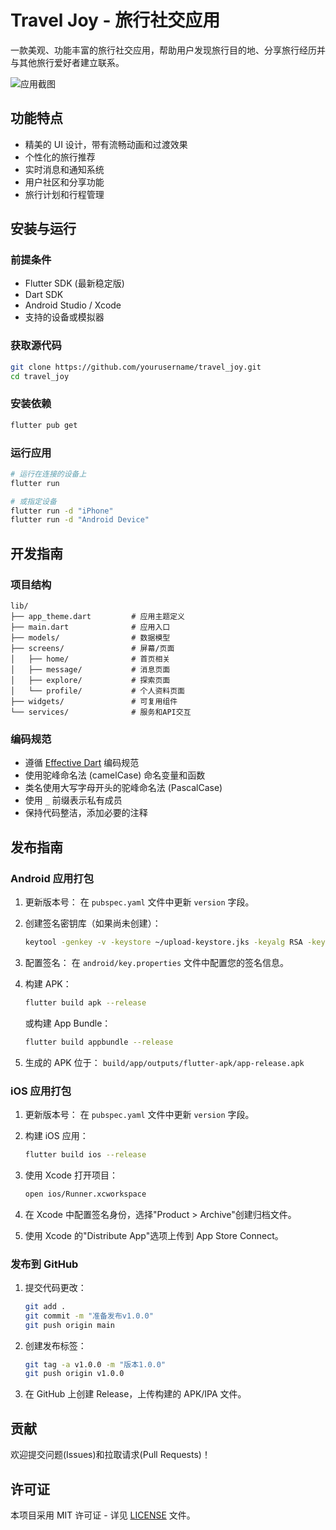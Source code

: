 # Travel Joy - 旅行社交应用

一款美观、功能丰富的旅行社交应用，帮助用户发现旅行目的地、分享旅行经历并与其他旅行爱好者建立联系。

![应用截图](screenshots/app_preview.png)

## 功能特点

- 精美的 UI 设计，带有流畅动画和过渡效果
- 个性化的旅行推荐
- 实时消息和通知系统
- 用户社区和分享功能
- 旅行计划和行程管理

## 安装与运行

### 前提条件

- Flutter SDK (最新稳定版)
- Dart SDK
- Android Studio / Xcode
- 支持的设备或模拟器

### 获取源代码

```bash
git clone https://github.com/yourusername/travel_joy.git
cd travel_joy
```

### 安装依赖

```bash
flutter pub get
```

### 运行应用

```bash
# 运行在连接的设备上
flutter run

# 或指定设备
flutter run -d "iPhone"
flutter run -d "Android Device"
```

## 开发指南

### 项目结构

```
lib/
├── app_theme.dart         # 应用主题定义
├── main.dart              # 应用入口
├── models/                # 数据模型
├── screens/               # 屏幕/页面
│   ├── home/              # 首页相关
│   ├── message/           # 消息页面
│   ├── explore/           # 探索页面
│   └── profile/           # 个人资料页面
├── widgets/               # 可复用组件
└── services/              # 服务和API交互
```

### 编码规范

- 遵循 [Effective Dart](https://dart.dev/guides/language/effective-dart) 编码规范
- 使用驼峰命名法 (camelCase) 命名变量和函数
- 类名使用大写字母开头的驼峰命名法 (PascalCase)
- 使用 `_` 前缀表示私有成员
- 保持代码整洁，添加必要的注释

## 发布指南

### Android 应用打包

1. 更新版本号：
   在 `pubspec.yaml` 文件中更新 `version` 字段。

2. 创建签名密钥库（如果尚未创建）：

   ```bash
   keytool -genkey -v -keystore ~/upload-keystore.jks -keyalg RSA -keysize 2048 -validity 10000 -alias upload
   ```

3. 配置签名：
   在 `android/key.properties` 文件中配置您的签名信息。

4. 构建 APK：

   ```bash
   flutter build apk --release
   ```

   或构建 App Bundle：

   ```bash
   flutter build appbundle --release
   ```

5. 生成的 APK 位于：
   `build/app/outputs/flutter-apk/app-release.apk`

### iOS 应用打包

1. 更新版本号：
   在 `pubspec.yaml` 文件中更新 `version` 字段。

2. 构建 iOS 应用：

   ```bash
   flutter build ios --release
   ```

3. 使用 Xcode 打开项目：

   ```bash
   open ios/Runner.xcworkspace
   ```

4. 在 Xcode 中配置签名身份，选择"Product > Archive"创建归档文件。

5. 使用 Xcode 的"Distribute App"选项上传到 App Store Connect。

### 发布到 GitHub

1. 提交代码更改：

   ```bash
   git add .
   git commit -m "准备发布v1.0.0"
   git push origin main
   ```

2. 创建发布标签：

   ```bash
   git tag -a v1.0.0 -m "版本1.0.0"
   git push origin v1.0.0
   ```

3. 在 GitHub 上创建 Release，上传构建的 APK/IPA 文件。

## 贡献

欢迎提交问题(Issues)和拉取请求(Pull Requests)！

## 许可证

本项目采用 MIT 许可证 - 详见 [LICENSE](LICENSE) 文件。
